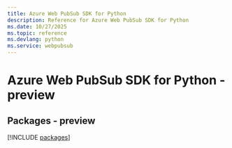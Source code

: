 ```yaml
---
title: Azure Web PubSub SDK for Python
description: Reference for Azure Web PubSub SDK for Python
ms.date: 10/27/2025
ms.topic: reference
ms.devlang: python
ms.service: webpubsub
---
```

# Azure Web PubSub SDK for Python - preview
## Packages - preview
[!INCLUDE [packages](web-pubsub-index.md)]